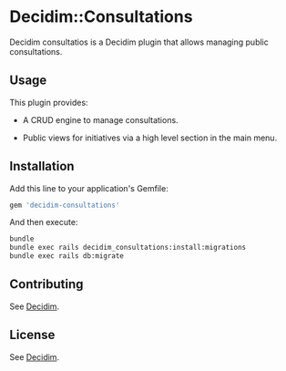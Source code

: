 # Decidim::Consultations

Decidim consultatios is a Decidim plugin that allows managing public consultations.

## Usage

This plugin provides:

* A CRUD engine to manage consultations.

* Public views for initiatives via a high level section in the main menu.

## Installation

Add this line to your application's Gemfile:

```ruby
gem 'decidim-consultations'
```

And then execute:

```bash
bundle
bundle exec rails decidim_consultations:install:migrations
bundle exec rails db:migrate
```

## Contributing

See [Decidim](https://github.com/decidim/decidim).

## License

See [Decidim](https://github.com/decidim/decidim).
